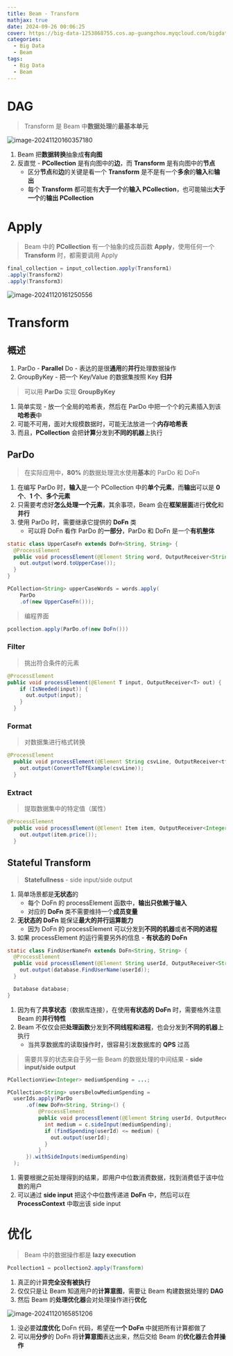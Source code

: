 ```yaml
---
title: Beam - Transform
mathjax: true
date: 2024-09-26 00:06:25
cover: https://big-data-1253868755.cos.ap-guangzhou.myqcloud.com/bigdata-beam-transform.png
categories:
  - Big Data
  - Beam
tags:
  - Big Data
  - Beam
---
```


# DAG

> Transform 是 Beam 中**数据处理**的**最基本单元**

![image-20241120160357180](https://big-data-1253868755.cos.ap-guangzhou.myqcloud.com/image-20241120160357180.png)

<!-- more -->

1. Beam 把**数据转换**抽象成**有向图**
2. 反直觉 - **PCollection** 是有向图中的**边**，而 **Transform** 是有向图中的**节点**
   - 区分**节点**和**边**的关键是看一个 **Transform** 是不是有一个**多余**的**输入**和**输出**
   - 每个 **Transform** 都可能有**大于一个**的**输入 PCollection**，也可能输出**大于一个**的**输出 PCollection**

# Apply

> Beam 中的 **PCollection** 有一个抽象的成员函数 **Apply**，使用任何一个 **Transform** 时，都需要调用 Apply

```java
final_collection = input_collection.apply(Transform1)
.apply(Transform2)
.apply(Transform3)
```

![image-20241120161250556](https://big-data-1253868755.cos.ap-guangzhou.myqcloud.com/image-20241120161250556.png)

# Transform

## 概述

1. ParDo - **Parallel** Do - 表达的是很**通用**的**并行**处理数据操作
2. GroupByKey - 把一个 Key/Value 的数据集按照 Key **归并**

> 可以用 **ParDo** 实现 **GroupByKey**

1. 简单实现 - 放一个全局的哈希表，然后在 ParDo 中把一个个的元素插入到该**哈希表**中
2. 可能不可用，面对大规模数据时，可能无法放进一个**内存哈希表**
3. 而且，**PCollection** 会把**计算**分发到**不同的机器**上执行

## ParDo

> 在实际应用中，**80%** 的数据处理流水使用**基本**的 ParDo 和 DoFn

1. 在编写 ParDo 时，**输入**是一个 PCollection 中的**单个元素**，而**输出**可以是 **0 个**、**1 个**、**多个元素**
2. 只需要考虑好**怎么处理一个元素**，其余事项，Beam 会在**框架层面**进行**优化**和**并行**
3. 使用 ParDo 时，需要继承它提供的 **DoFn** 类
   - 可以将 DoFn 看作 ParDo 的**一部分**，ParDo 和 DoFn 是一个**有机整体** 

```java
static class UpperCaseFn extends DoFn<String, String> {
  @ProcessElement
  public void processElement(@Element String word, OutputReceiver<String> out) {
    out.output(word.toUpperCase());
  }
}

PCollection<String> upperCaseWords = words.apply(
    ParDo
    .of(new UpperCaseFn())); 
```

> 编程界面

```java
pcollection.apply(ParDo.of(new DoFn()))
```

### Filter

> 挑出符合条件的元素

```java
@ProcessElement
public void processElement(@Element T input, OutputReceiver<T> out) {
    if (IsNeeded(input)) {
      out.output(input);
    }
  }
```

### Format

> 对数据集进行格式转换

```java
@ProcessElement
  public void processElement(@Element String csvLine, OutputReceiver<tf.Example> out) {
    out.output(ConvertToTfExample(csvLine));
  }
```

### Extract

> 提取数据集中的特定值（属性）

```java
@ProcessElement
  public void processElement(@Element Item item, OutputReceiver<Integer> out) {
    out.output(item.price());
  }
```

## Stateful Transform

> **Statefullness** - side input/side output

1. 简单场景都是**无状态**的
   - 每个 DoFn 的 processElement 函数中，**输出只依赖于输入**
   - 对应的 **DoFn** 类不需要维持一个**成员变量**
2. **无状态的 DoFn** 能保证**最大的并行运算能力**
   - 因为 DoFn 的 processElement 可以分发到**不同的机器**或者**不同的进程**
3. 如果 processElement 的运行需要另外的信息 - **有状态的 DoFn**

```java
static class FindUserNameFn extends DoFn<String, String> {
  @ProcessElement
  public void processElement(@Element String userId, OutputReceiver<String> out) {
    out.output(database.FindUserName(userId));
  }

  Database database;
}
```

1. 因为有了**共享状态**（数据库连接），在使用**有状态的 DoFn** 时，需要格外注意 Beam 的**并行特性**
2. Beam 不仅仅会把**处理函数**分发到**不同线程和进程**，也会分发到**不同的机器**上执行
   - 当共享数据库的读取操作时，很容易引发数据库的 **QPS** 过高

> 需要共享的状态来自于另一些 Beam 的数据处理的中间结果 - **side input/side output**

```java
PCollectionView<Integer> mediumSpending = ...;

PCollection<String> usersBelowMediumSpending =
  userIds.apply(ParDo
      .of(new DoFn<String, String>() {
          @ProcessElement
          public void processElement(@Element String userId, OutputReceiver<String> out, ProcessContext c) {
            int medium = c.sideInput(mediumSpending);
            if (findSpending(userId) <= medium) {
              out.output(userId);
            }
          }
      }).withSideInputs(mediumSpending)
  );
```

1. 需要根据之前处理得到的结果，即用户中位数消费数据，找到消费低于该中位数的用户
2. 可以通过 **side input** 把这个中位数传递进 **DoFn** 中，然后可以在 **ProcessContext** 中取出该 side input 

# 优化

> Beam 中的数据操作都是 **lazy execution**

```java
Pcollection1 = pcollection2.apply(Transform)
```

1. 真正的计算**完全没有被执行**
2. 仅仅只是让 Beam 知道用户的**计算意图**，需要让 Beam 构建数据处理的 **DAG**
3. 然后 Beam 的**处理优化器**会对处理操作进行**优化**

![image-20241120165851206](https://big-data-1253868755.cos.ap-guangzhou.myqcloud.com/image-20241120165851206.png)

1. 没必要**过度优化** DoFn 代码，希望在**一个 DoFn** 中就把所有计算都做了
2. 可以用**分步**的 DoFn 将**计算意图**表达出来，然后交给 Beam 的**优化器**去**合并操作**

